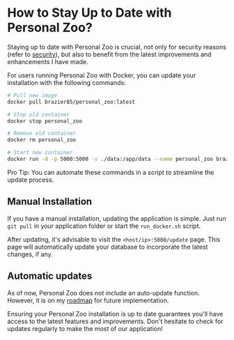 # How to Stay Up to Date with Personal Zoo?

Staying up to date with Personal Zoo is crucial, not only for security reasons (refer to [security](/security)), but also to benefit from the latest improvements and enhancements I have made.

For users running Personal Zoo with Docker, you can update your installation with the following commands:
```bash
# Pull new image
docker pull brazier85/personal_zoo:latest

# Stop old container
docker stop personal_zoo

# Remove old container
docker rm personal_zoo

# Start new container
docker run -d -p 5000:5000 -v ./data:/app/data --name personal_zoo brazier85/personal_zoo:latest
```
Pro Tip: You can automate these commands in a script to streamline the update process.

## Manual Installation

If you have a manual installation, updating the application is simple. Just run `git pull` in your application folder or start the `run_docker.sh` script.

After updating, it's advisable to visit the `<host/ip>:5000/update` page. This page will automatically update your database to incorporate the latest changes, if any.

## Automatic updates

As of now, Personal Zoo does not include an auto-update function. However, it is on my [roadmap](/roadmap) for future implementation.

Ensuring your Personal Zoo installation is up to date guarantees you'll have access to the latest features and improvements. Don't hesitate to check for updates regularly to make the most of our application!